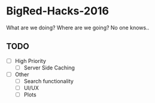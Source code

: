 # BigRed-Hacks-2016
What are we doing? Where are we going? No one knows..

## TODO
- [ ] High Priority
    - [ ] Server Side Caching
- [ ] Other
    - [ ] Search functionality
    - [ ] UI/UX
    - [ ] Plots

